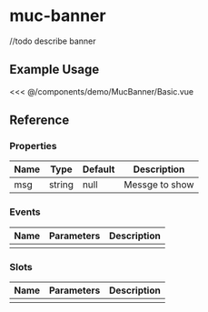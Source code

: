 <script setup>
import Basic from './demo/MucBanner/Basic.vue'
</script>

# muc-banner

//todo describe banner

## Example Usage

<DemoContainer>
  <Basic/>
</DemoContainer>

<<< @/components/demo/MucBanner/Basic.vue

## Reference

### Properties

| Name | Type   | Default | Description    |
| ---- | ------ | ------- | -------------- |
| msg  | string | null    | Messge to show |

### Events

| Name | Parameters | Description |
| ---- | ---------- | ----------- |
|      |            |             |

### Slots

| Name | Parameters | Description |
| ---- | ---------- | ----------- |
|      |            |             |
